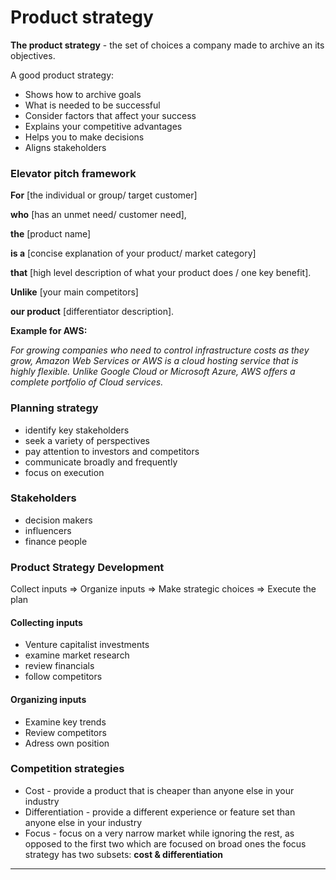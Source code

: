 # Product strategy

**The product strategy** -  the set of choices a company made to archive an its objectives.

A good product strategy:

* Shows how to archive goals
* What is needed to be successful&#x20;
* Consider factors that affect your success&#x20;
* Explains your competitive advantages
* Helps you to make decisions
* Aligns stakeholders

### **Elevator pitch framework**

**For** \[the individual or group/ target customer]

**who** \[has an unmet need/ customer need],

**the** \[product name]

**is a** \[concise explanation of your product/ market category]

**that** \[high level description of what your product does / one key benefit].

**Unlike** \[your main competitors]

**our product** \[differentiator description].



**Example for AWS:**

_For growing companies who need to control infrastructure costs as they grow, Amazon Web Services or AWS is a cloud hosting service that is highly flexible. Unlike Google Cloud or Microsoft Azure, AWS offers a complete portfolio of Cloud services._&#x20;

### Planning strategy

* identify key stakeholders
* seek a variety of perspectives
* pay attention to investors and competitors&#x20;
* communicate broadly and frequently
* focus on execution

### Stakeholders

* decision makers
* influencers
* finance people

### Product Strategy Development

Collect inputs => Organize inputs => Make strategic choices => Execute the plan

#### Collecting inputs

* Venture capitalist investments&#x20;
* examine market research
* review financials
* follow competitors

#### Organizing inputs

* Examine key trends
* Review competitors
* Adress own position

### Competition strategies

* Cost - provide a product that is cheaper than anyone else in your industry
* Differentiation - provide a different experience or feature set than anyone else in your industry
* Focus - focus on a very narrow market while ignoring the rest, as opposed to the first two which are focused on broad ones the focus strategy has two subsets: **cost & differentiation**

****



